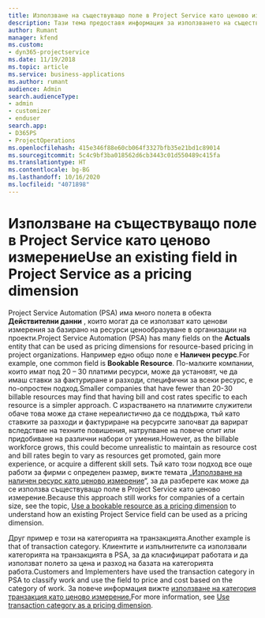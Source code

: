 ```yaml
---
title: Използване на съществуващо поле в Project Service като ценово измерение
description: Тази тема предоставя информация за използването на съществуващи полета в Project Service като ценови измерения.
author: Rumant
manager: kfend
ms.custom:
- dyn365-projectservice
ms.date: 11/19/2018
ms.topic: article
ms.service: business-applications
ms.author: rumant
audience: Admin
search.audienceType:
- admin
- customizer
- enduser
search.app:
- D365PS
- ProjectOperations
ms.openlocfilehash: 415e346f88e60cb064f3327bfb35e21bd1c89014
ms.sourcegitcommit: 5c4c9bf3ba018562d6cb3443c01d550489c415fa
ms.translationtype: HT
ms.contentlocale: bg-BG
ms.lasthandoff: 10/16/2020
ms.locfileid: "4071898"
---
```

# <a name="use-an-existing-field-in-project-service-as-a-pricing-dimension"></a><span data-ttu-id="ed2ac-103">Използване на съществуващо поле в Project Service като ценово измерение</span><span class="sxs-lookup"><span data-stu-id="ed2ac-103">Use an existing field in Project Service as a pricing dimension</span></span>

<span data-ttu-id="ed2ac-104">Project Service Automation (PSA) има много полета в обекта **Действителни данни** , които могат да се използват като ценови измерения за базирано на ресурси ценообразуване в организации на проекти.</span><span class="sxs-lookup"><span data-stu-id="ed2ac-104">Project Service Automation (PSA) has many fields on the **Actuals** entity that can be used as pricing dimensions for resource-based pricing in project organizations.</span></span> <span data-ttu-id="ed2ac-105">Например едно общо поле е **Наличен ресурс**.</span><span class="sxs-lookup"><span data-stu-id="ed2ac-105">For example, one common field is **Bookable Resource**.</span></span> <span data-ttu-id="ed2ac-106">По-малките компании, които имат под 20 – 30 платими ресурси, може да установят, че да имаш ставки за фактуриране и разходи, специфични за всеки ресурс, е по-опростен подход.</span><span class="sxs-lookup"><span data-stu-id="ed2ac-106">Smaller companies that have fewer than 20-30 billable resources may find that having bill and cost rates specific to each resource is a simpler approach.</span></span> <span data-ttu-id="ed2ac-107">С израстването на платимите служители обаче това може да стане нереалистично да се поддържа, тъй като ставките за разходи и фактуриране на ресурсите започват да варират вследствие на техните повишения, натрупване на повече опит или придобиване на различни набори от умения.</span><span class="sxs-lookup"><span data-stu-id="ed2ac-107">However, as the billable workforce grows, this could become unrealistic to maintain as resource cost and bill rates begin to vary as resources get promoted, gain more experience, or acquire a different skill sets.</span></span> <span data-ttu-id="ed2ac-108">Тъй като този подход все още работи за фирми с определен размер, вижте темата „[Използване на наличен ресурс като ценово измерение](bookable-resource-pricing-dimension.md)“, за да разберете как може да се използва съществуващо поле в Project Service като ценово измерение.</span><span class="sxs-lookup"><span data-stu-id="ed2ac-108">Because this approach still works for companies of a certain size, see the topic, [Use a bookable resource as a pricing dimension](bookable-resource-pricing-dimension.md) to understand how an existing Project Service field can be used as a pricing dimension.</span></span>

<span data-ttu-id="ed2ac-109">Друг пример е този на категорията на транзакцията.</span><span class="sxs-lookup"><span data-stu-id="ed2ac-109">Another example is that of transaction category.</span></span> <span data-ttu-id="ed2ac-110">Клиентите и изпълнителите са използвали категорията на транзакцията в PSA, за да класифицират работата и да използват полето за цена и разход на базата на категорията работа.</span><span class="sxs-lookup"><span data-stu-id="ed2ac-110">Customers and Implementers have used the transaction category in PSA to classify work and use the field to price and cost based on the category of work.</span></span> <span data-ttu-id="ed2ac-111">За повече информация вижте [използване на категория транзакция като ценово измерение.](transaction-category-pricing-dimension.md)</span><span class="sxs-lookup"><span data-stu-id="ed2ac-111">For more information, see [Use transaction category as a pricing dimension](transaction-category-pricing-dimension.md).</span></span>
